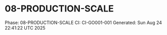 # 08-PRODUCTION-SCALE
Phase: 08-PRODUCTION-SCALE
CI: CI-GO001-001
Generated: Sun Aug 24 22:41:22 UTC 2025
